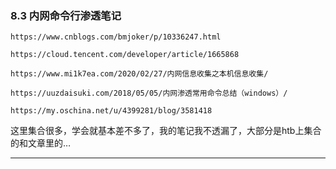 ### 8.3 内网命令行渗透笔记

    https://www.cnblogs.com/bmjoker/p/10336247.html  
    
    https://cloud.tencent.com/developer/article/1665868
    
    https://www.mi1k7ea.com/2020/02/27/内网信息收集之本机信息收集/
    
    https://uuzdaisuki.com/2018/05/05/内网渗透常用命令总结（windows）/
    
    https://my.oschina.net/u/4399281/blog/3581418
    
        

这里集合很多，学会就基本差不多了，我的笔记我不透漏了，大部分是htb上集合的和文章里的…

* * *